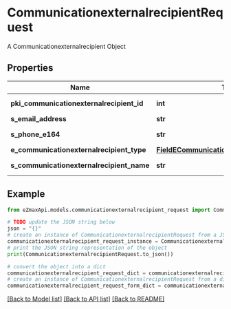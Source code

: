 # CommunicationexternalrecipientRequest

A Communicationexternalrecipient Object

## Properties

Name | Type | Description | Notes
------------ | ------------- | ------------- | -------------
**pki_communicationexternalrecipient_id** | **int** | The unique ID of the Communicationexternalrecipient | [optional] 
**s_email_address** | **str** | The email address. | [optional] 
**s_phone_e164** | **str** | A phone number in E.164 Format | [optional] 
**e_communicationexternalrecipient_type** | [**FieldECommunicationexternalrecipientType**](FieldECommunicationexternalrecipientType.md) |  | [optional] 
**s_communicationexternalrecipient_name** | **str** | The name of the Communicationexternalrecipient | [optional] 

## Example

```python
from eZmaxApi.models.communicationexternalrecipient_request import CommunicationexternalrecipientRequest

# TODO update the JSON string below
json = "{}"
# create an instance of CommunicationexternalrecipientRequest from a JSON string
communicationexternalrecipient_request_instance = CommunicationexternalrecipientRequest.from_json(json)
# print the JSON string representation of the object
print(CommunicationexternalrecipientRequest.to_json())

# convert the object into a dict
communicationexternalrecipient_request_dict = communicationexternalrecipient_request_instance.to_dict()
# create an instance of CommunicationexternalrecipientRequest from a dict
communicationexternalrecipient_request_form_dict = communicationexternalrecipient_request.from_dict(communicationexternalrecipient_request_dict)
```
[[Back to Model list]](../README.md#documentation-for-models) [[Back to API list]](../README.md#documentation-for-api-endpoints) [[Back to README]](../README.md)


